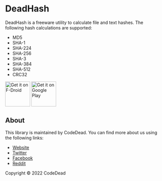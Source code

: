 # DeadHash

DeadHash is a freeware utility to calculate file and text hashes. The following hash calculations are supported:
* MD5
* SHA-1
* SHA-224
* SHA-256
* SHA-3
* SHA-384
* SHA-512
* CRC32

[<img src="https://fdroid.gitlab.io/artwork/badge/get-it-on.png"
     alt="Get it on F-Droid"
     height="80">](https://f-droid.org/packages/com.codedead.deadhash/)
[<img src="https://play.google.com/intl/en_us/badges/images/generic/en-play-badge.png"
     alt="Get it on Google Play"
     height="80">](https://play.google.com/store/apps/details?id=com.codedead.deadhash)

## About

This library is maintained by CodeDead. You can find more about us using the following links:
* [Website](https://codedead.com)
* [Twitter](https://twitter.com/C0DEDEAD)
* [Facebook](https://facebook.com/deadlinecodedead)
* [Reddit](https://reddit.com/r/CodeDead/)

Copyright © 2022 CodeDead
